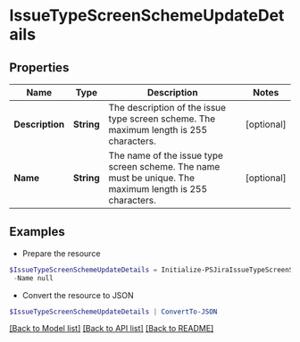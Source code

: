 # IssueTypeScreenSchemeUpdateDetails
## Properties

Name | Type | Description | Notes
------------ | ------------- | ------------- | -------------
**Description** | **String** | The description of the issue type screen scheme. The maximum length is 255 characters. | [optional] 
**Name** | **String** | The name of the issue type screen scheme. The name must be unique. The maximum length is 255 characters. | [optional] 

## Examples

- Prepare the resource
```powershell
$IssueTypeScreenSchemeUpdateDetails = Initialize-PSJiraIssueTypeScreenSchemeUpdateDetails  -Description null `
 -Name null
```

- Convert the resource to JSON
```powershell
$IssueTypeScreenSchemeUpdateDetails | ConvertTo-JSON
```

[[Back to Model list]](../README.md#documentation-for-models) [[Back to API list]](../README.md#documentation-for-api-endpoints) [[Back to README]](../README.md)


